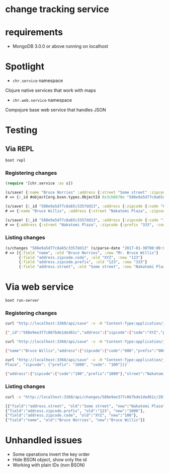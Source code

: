 # change tracking service

# requirements

- MongoDB 3.0.0 or above running on localhost

# Spotlight

- `chr.service` namespace

Clojure native services that work with maps

- `chr.web.service` namespace

Compojure base web service that handles JSON

# Testing

## Via REPL

```
boot repl
```

### Registering changes

```clojure
(require '[chr.service :as s])

(s/save! {:name "Bruce Norries" :address {:street "Some street" :zipcode {:prefix "123" :code "XYZ"}}})
# => {:_id #object[org.bson.types.ObjectId 0x3cb8670e "588e9a5d77c8a65c3357dd13"], :address {:zipcode {:code "XYZ", :prefix "123"}, :street "Some street"}, :name "Bruce Norries"}

(s/save! {:_id "588e9a5d77c8a65c3357dd13", :address {:zipcode {:code "000", :prefix "000"}, :street "Nakatomi Plaza"}, :name "Bruce Willis"})
# => {:name "Bruce Willis", :address {:street "Nakatomi Plaza", :zipcode {:prefix "000", :code "000"}}, :_id #object[org.bson.types.ObjectId 0x52da2943 "588e9a5d77c8a65c3357dd13"]}

(s/save! {:_id "588e9a5d77c8a65c3357dd13", :address {:zipcode {:code "123", :prefix "333"}, :street "Nakatomi Plaza"}, :name "Mr. Bruce Willis"})
# => {:address {:street "Nakatomi Plaza", :zipcode {:prefix "333", :code "123"}}, :name "Mr. Bruce Willis", :_id #object[org.bson.types.ObjectId 0x68692e1f "588e9a5d77c8a65c3357dd13"]}
```
### Listing changes

```clojure
(s/changes "588e9a5d77c8a65c3357dd13" (s/parse-date "2017-01-30T00:00:00Z") (s/parse-date "2017-01-31T00:00:00Z"))
# => [{:field "name", :old "Bruce Norries", :new "Mr. Bruce Willis"}
      {:field "address.zipcode.code", :old "XYZ", :new "123"}
      {:field "address.zipcode.prefix", :old "123", :new "333"}
      {:field "address.street", :old "Some street", :new "Nakatomi Plaza"}]
```

# Via web service

```
boot run-server
```

### Registering changes

```bash
curl "http://localhost:3360/api/save" -v -H "Content-Type:application/json" -d '{"name": "Bruce Norries", "address": {"street": "Some street", "zipcode": {"prefix": "123", "code": "XYZ"}}}'

{"_id":"588e9ee377c867bde1ded61c","address":{"zipcode":{"code":"XYZ","prefix":"123"},"street":"Some street"},"name":"Bruce Norries"}

curl "http://localhost:3360/api/save" -v -H "Content-Type:application/json" -d '{"_id":"588e9ee377c867bde1ded61c", "name": "Bruce Willis", "address": {"street": "Nakatomi Plaza", "zipcode": {"prefix": "000", "code": "000"}}}'

{"name":"Bruce Willis","address":{"zipcode":{"code":"000","prefix":"000"},"street":"Nakatomi Plaza","_id":"588e9ee377c867bde1ded61c"}}

curl "http://localhost:3360/api/save" -v -H "Content-Type:application/json" -d '{"_id":"588e9ee377c867bde1ded61c", "name": "Bruce Willis", "address": {"street": "Nakatomi
Plaza", "zipcode": {"prefix": "1000", "code": "100"}}}'

{"address":{"zipcode":{"code":"100","prefix":"1000"},"street":"Nakatomi Plaza"},"name":"Bruce Willis","_id":"588e9ee377c867bde1ded61c"}
```

### Listing changes

```bash
curl -v "http://localhost:3360/api/changes/588e9ee377c867bde1ded61c/2017-01-30T00:00:00Z/2017-01-31T00:00:00Z"

[{"field":"address.street", "old":"Some street", "new":"Nakatomi Plaza"},
{"field":"address.zipcode.prefix", "old":"123", "new":"1000"},
{"field":"address.zipcode.code", "old":"XYZ", "new":"100"},
{"field":"name", "old":"Bruce Norries", "new":"Bruce Willis"}]
```

# Unhandled issues

- Some operations invert the key order
- Hide BSON object, show only the id
- Working with plain IDs (non BSON)
